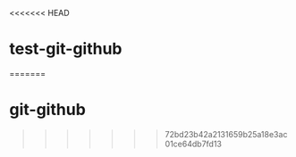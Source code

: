 <<<<<<< HEAD
# test-git-github
=======
# git-github
>>>>>>> 72bd23b42a2131659b25a18e3ac01ce64db7fd13
